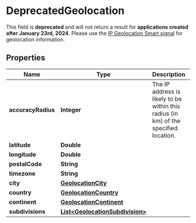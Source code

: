 

# DeprecatedGeolocation

This field is **deprecated** and will not return a result for **applications created after January 23rd, 2024**.  Please use the [IP Geolocation Smart signal](https://dev.fingerprint.com/docs/smart-signals-overview#ip-geolocation) for geolocation information.

## Properties

| Name | Type | Description | Notes |
|------------ | ------------- | ------------- | -------------|
|**accuracyRadius** | **Integer** | The IP address is likely to be within this radius (in km) of the specified location. |  [optional] |
|**latitude** | **Double** |  |  [optional] |
|**longitude** | **Double** |  |  [optional] |
|**postalCode** | **String** |  |  [optional] |
|**timezone** | **String** |  |  [optional] |
|**city** | [**GeolocationCity**](GeolocationCity.md) |  |  [optional] |
|**country** | [**GeolocationCountry**](GeolocationCountry.md) |  |  [optional] |
|**continent** | [**GeolocationContinent**](GeolocationContinent.md) |  |  [optional] |
|**subdivisions** | [**List&lt;GeolocationSubdivision&gt;**](GeolocationSubdivision.md) |  |  [optional] |



